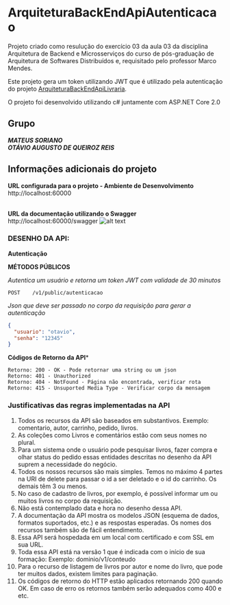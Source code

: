 # ArquiteturaBackEndApiAutenticacao
Projeto criado como resulução do exercício 03 da aula 03 da disciplina Arquitetura de Backend e Microsserviços do curso de pós-graduação de Arquitetura de Softwares Distribuídos e, requisitado pelo professor Marco Mendes.

Este projeto gera um token utilizando JWT que é utilizado pela autenticação do projeto [ArquiteturaBackEndApiLivraria](https://github.com/otavioreis/ArquiteturaBackEndApiLivraria).

O projeto foi desenvolvido utilizando c# juntamente com ASP.NET Core 2.0

## Grupo
**_MATEUS SORIANO_** <br />
**_OTÁVIO AUGUSTO DE QUEIROZ REIS_**

## Informações adicionais do projeto

**URL configurada para o projeto - Ambiente de Desenvolvimento**<br />
http://localhost:60000</br></br>

**URL da documentação utilizando o Swagger**<br />
http://localhost:60000/swagger
![alt text](https://i.snag.gy/rajLqM.jpg)


### DESENHO DA API:


**Autenticação**

**MÉTODOS PÚBLICOS**

*Autentica um usuário e retorna um token JWT com validade de 30 minutos*
```
POST	/v1/public/autenticacao
```

*Json que deve ser passado no corpo da requisição para gerar a autenticação*
```json
{
  "usuario": "otavio",
  "senha": "12345"
}
```


**Códigos de Retorno da API***
```
Retorno: 200 - OK - Pode retornar uma string ou um json
Retorno: 401 - Unauthorized
Retorno: 404 - NotFound - Página não encontrada, verificar rota
Retorno: 415 - Unsuported Media Type - Verificar corpo da mensagem
```

### Justificativas das regras implementadas na API
1) Todos os recursos da API são baseados em substantivos. Exemplo: comentario, autor, carrinho, pedido, livros.
2) As coleções como Livros e comentários estão com seus nomes no plural.
3) Para um sistema onde o usuário pode pesquisar livros, fazer compra e olhar status do pedido essas entidades descritas no desenho da API suprem a necessidade do negócio.
4) Todos os nossos recursos são mais simples. Temos no máximo 4 partes na URI de delete para passar o id a ser deletado e o id do carrinho. Os demais têm 3 ou menos.
5) No caso de cadastro de livros, por exemplo, é possível informar um ou muitos livros no corpo da requisição.
6) Não está contemplado data e hora no desenho dessa API.
7) A documentação da API mostra os modelos JSON (esquema de dados, formatos suportados, etc.) e as respostas esperadas. Os nomes dos recursos também são de fácil entendimento.
8) Essa API será hospedada em um local com certificado e com SSL em sua URL.
9) Toda essa API está na versão 1 que é indicada com o início de sua formação: Exemplo: dominio/v1/conteudo
10) Para o recurso de listagem de livros por autor e nome do livro, que pode ter muitos dados, existem limites para paginação.
11) Os códigos de retorno do HTTP estão aplicados retornando 200 quando OK. Em caso de erro os retornos também serão adequados como 400 e etc.

